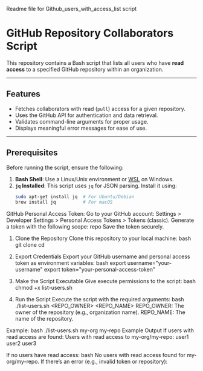 Readme file for Github_users_with_access_list script

# GitHub Repository Collaborators Script

This repository contains a Bash script that lists all users who have **read access** to a specified GitHub repository within an organization.

---

## Features
- Fetches collaborators with read (`pull`) access for a given repository.
- Uses the GitHub API for authentication and data retrieval.
- Validates command-line arguments for proper usage.
- Displays meaningful error messages for ease of use.

---

## Prerequisites

Before running the script, ensure the following:

1. **Bash Shell**: Use a Linux/Unix environment or [WSL](https://learn.microsoft.com/en-us/windows/wsl/) on Windows.
2. **`jq` Installed**: This script uses `jq` for JSON parsing. Install it using:
   ```bash
   sudo apt-get install jq  # For Ubuntu/Debian
   brew install jq          # For macOS

GitHub Personal Access Token:
Go to your GitHub account: Settings > Developer Settings > Personal Access Tokens > Tokens (classic).
Generate a token with the following scope:
repo
Save the token securely.

1. Clone the Repository
Clone this repository to your local machine:
bash
git clone <repository-url>
cd <repository-directory>

2. Export Credentials
Export your GitHub username and personal access token as environment variables:
bash
export username="your-username"
export token="your-personal-access-token"

3. Make the Script Executable
Give execute permissions to the script:
bash
chmod +x list-users.sh

4. Run the Script
Execute the script with the required arguments:
bash
./list-users.sh <REPO_OWNER> <REPO_NAME>
REPO_OWNER: The owner of the repository (e.g., organization name).
REPO_NAME: The name of the repository.

Example:
bash
./list-users.sh my-org my-repo
Example Output
If users with read access are found:
Users with read access to my-org/my-repo:
user1
user2
user3

If no users have read access:
bash
No users with read access found for my-org/my-repo.
If there’s an error (e.g., invalid token or repository):
